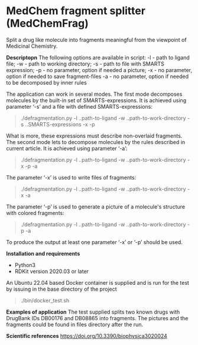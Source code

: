 MedChem fragment splitter (MedChemFrag)
=========================
Split a drug like molecule into fragments meaningful from the viewpoint of Medicinal Chemistry.

**Descriptopn**
The following options are available in script:
-l - path to ligand file;
-w - path to working directory;
-s - path to file with SMARTS expression;
-p - no parameter, option if needed a picture;
-x - no parameter, option if needed to save fragment-files
-a - no parameter, option if needed to be decomposed by inner rules

The application can work in several modes. The first mode decomposes molecules by the built-in set of SMARTS-expressions. It is achieved using parameter ‘-s’ and a file with defined SMARTS-expressions:

>./defragmentation.py -l ..path-to-ligand -w ..path-to-work-directory -s ..SMARTS-expressions -x -p

What is more, these expressions must describe non-overlaid fragments. The second mode lets to decompose molecules by the rules described in current article. It is achieved using parameter ‘-a’:

>./defragmentation.py -l ..path-to-ligand -w ..path-to-work-directory -x -p -a

The parameter ‘-x’ is used to write files of fragments:

>./defragmentation.py -l ..path-to-ligand -w ..path-to-work-directory -x -a

The parameter ‘-p’ is used to generate a picture of a molecule's structure with colored fragments:

>./defragmentation.py -l ..path-to-ligand -w ..path-to-work-directory -p -a

To produce the output at least one parameter ‘-x’ or ‘-p’ should be used.

**Installation and requirements**
- Python3
- RDKit version 2020.03 or later

An Ubuntu 22.04 based Docker container is supplied and is run for the test by issuing in the base directory of the project

>./bin/docker_test.sh

**Examples of application**
The test supplied splits two known drugs with DrugBank IDs DB00176 and DB08865 into fragments.
The pictures and the fragments could be found in files directory after the run.

**Scientific references**
https://doi.org/10.3390/biophysica3020024

